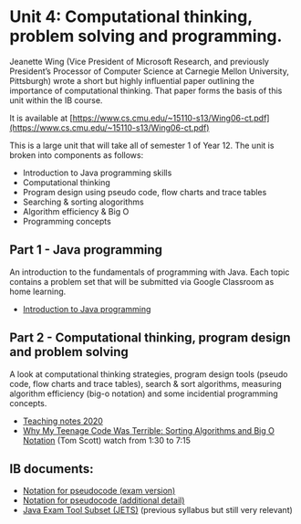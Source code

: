 # Unit 4: Computational thinking, problem solving and programming.

Jeanette Wing (Vice President of Microsoft Research, and previously President’s Processor of Computer Science at Carnegie Mellon University, Pittsburgh) wrote a short but highly influential paper outlining the importance of computational thinking. That paper forms the basis of this unit within the IB course.

It is available at [https://www.cs.cmu.edu/~15110-s13/Wing06-ct.pdf](https://www.cs.cmu.edu/~15110-s13/Wing06-ct.pdf)

This is a large unit that will take all of semester 1 of Year 12. The unit is broken into components as follows: 

* Introduction to Java programming skills
* Computational thinking
* Program design using pseudo code, flow charts and trace tables
* Searching & sorting alogorithms
* Algorithm efficiency & Big O
* Programming concepts

## Part 1 - Java programming

An introduction to the fundamentals of programming with Java. Each topic contains a problem set that will be submitted via Google Classroom as home learning. 

* [Introduction to Java programming](unit-4-java.pdf)

## Part 2 - Computational thinking, program design and problem solving

A look at computational thinking strategies, program design tools (pseudo code, flow charts and trace tables), search & sort algorithms, measuring algorithm efficiency (big-o notation) and some incidential programming concepts.

* [Teaching notes 2020](unit-4-teaching-notes-2020.pdf)
* [Why My Teenage Code Was Terrible: Sorting Algorithms and Big O Notation](https://www.youtube.com/embed/RGuJga2Gl_k?start=90&end=435) (Tom Scott) watch from 1:30 to 7:15

## IB documents:

* [Notation for pseudocode (exam version)](/ib-compsci/ib-compsci-pseudocode-flowcharts.pdf)
* [Notation for pseudocode (additional detail)](/ib-compsci/ib-compsci-pseudocode-in-detail.pdf)
* [Java Exam Tool Subset (JETS)](ib-compsci-jets.pdf) (previous syllabus but still very relevant)

